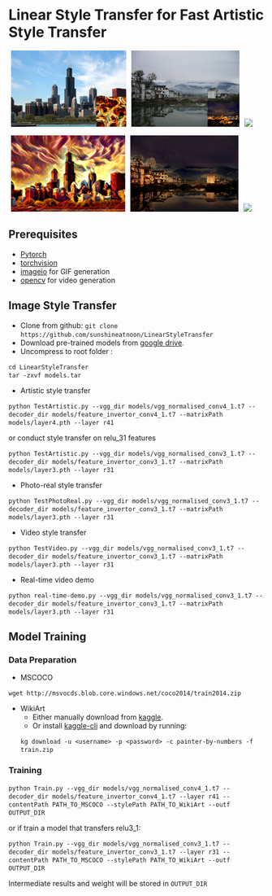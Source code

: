 # Linear Style Transfer for Fast Artistic Style Transfer

<img src="doc/images/chicago_paste.png" height="150" hspace="5"><img src="doc/images/photo_content.png" height="150" hspace="5"><img src="doc/images/content.gif" height="150" hspace="5">

<img src="doc/images/chicago_27.png" height="150" hspace="5"><img src="doc/images/in5_result.png" height="150" hspace="5"><img src="doc/images/test.gif" height="150" hspace="5">

## Prerequisites
- [Pytorch](http://pytorch.org/)
- [torchvision](https://github.com/pytorch/vision)
- [imageio](https://pypi.python.org/pypi/imageio) for GIF generation
- [opencv](https://opencv.org/) for video generation

## Image Style Transfer
- Clone from github: `git clone https://github.com/sunshineatnoon/LinearStyleTransfer`
- Download pre-trained models from [google drive]().
- Uncompress to root folder :
```
cd LinearStyleTransfer
tar -zxvf models.tar
```
- Artistic style transfer
```
python TestArtistic.py --vgg_dir models/vgg_normalised_conv4_1.t7 --decoder_dir models/feature_invertor_conv4_1.t7 --matrixPath models/layer4.pth --layer r41
```
or conduct style transfer on relu_31 features
```
python TestArtistic.py --vgg_dir models/vgg_normalised_conv3_1.t7 --decoder_dir models/feature_invertor_conv3_1.t7 --matrixPath models/layer3.pth --layer r31
```
- Photo-real style transfer
```
python TestPhotoReal.py --vgg_dir models/vgg_normalised_conv3_1.t7 --decoder_dir models/feature_invertor_conv3_1.t7 --matrixPath models/layer3.pth --layer r31
```
- Video style transfer
```
python TestVideo.py --vgg_dir models/vgg_normalised_conv3_1.t7 --decoder_dir models/feature_invertor_conv3_1.t7 --matrixPath models/layer3.pth --layer r31
```
- Real-time video demo
```
python real-time-demo.py --vgg_dir models/vgg_normalised_conv3_1.t7 --decoder_dir models/feature_invertor_conv3_1.t7 --matrixPath models/layer3.pth --layer r31
```

## Model Training
### Data Preparation
- MSCOCO
```
wget http://msvocds.blob.core.windows.net/coco2014/train2014.zip
```
- WikiArt
  - Either manually download from [kaggle](https://www.kaggle.com/c/painter-by-numbers).
  - Or install [kaggle-cli](https://github.com/floydwch/kaggle-cli) and download by running:
  ```
  kg download -u <username> -p <password> -c painter-by-numbers -f train.zip
  ```

### Training
```
python Train.py --vgg_dir models/vgg_normalised_conv4_1.t7 --decoder_dir models/feature_invertor_conv4_1.t7 --layer r41 --contentPath PATH_TO_MSCOCO --stylePath PATH_TO_WikiArt --outf OUTPUT_DIR
```
or if train a model that transfers relu3_1:
```
python Train.py --vgg_dir models/vgg_normalised_conv3_1.t7 --decoder_dir models/feature_invertor_conv3_1.t7 --layer r31 --contentPath PATH_TO_MSCOCO --stylePath PATH_TO_WikiArt --outf OUTPUT_DIR
```
Intermediate results and weight will be stored in `OUTPUT_DIR`
